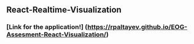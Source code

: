 ## React-Realtime-Visualization

### [Link for the application!] (https://rpaltayev.github.io/EOG-Assesment-React-Visualization/)
